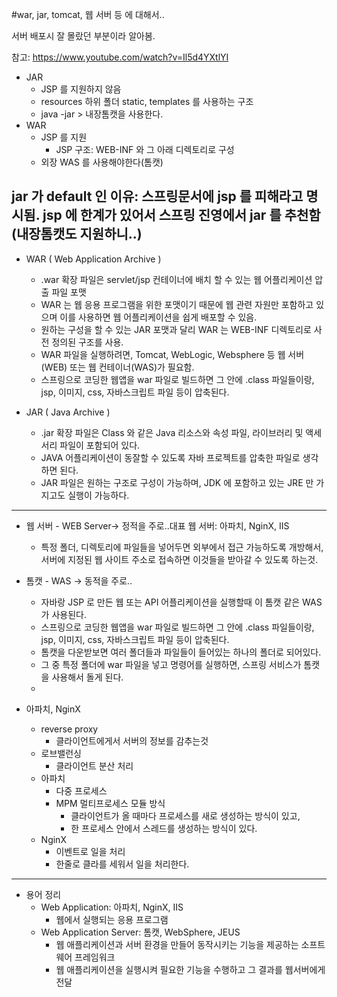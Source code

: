 #war, jar, tomcat, 웹 서버 등 에 대해서..

서버 배포시 잘 몰랐던 부분이라 알아봄.

참고: https://www.youtube.com/watch?v=Il5d4YXtlYI
- JAR
  - JSP 를 지원하지 않음
  - resources 하위 폴더 static, templates 를 사용하는 구조
  - java -jar > 내장톰캣을 사용한다.
- WAR
  - JSP 를 지원
    - JSP 구조: WEB-INF 와 그 아래 디렉토리로 구성
  - 외장 WAS 를 사용해야한다(톰캣)
    
      
jar 가 default 인 이유: 스프링문서에 jsp 를 피해라고 명시됨.
jsp 에 한계가 있어서 스프링 진영에서 jar 를 추천함(내장톰캣도 지원하니..)
---

- WAR ( Web Application Archive )
  - .war 확장 파일은 servlet/jsp 컨테이너에 배치 할 수 있는 웹 어플리케이션 압출 파일 포맷
  - WAR 는 웹 응용 프로그램을 위한 포맷이기 때문에 웹 관련 자원만 포함하고 있으며 이를 사용하면 웹 어플리케이션을 쉽게 배포할 수 있음.
  - 원하는 구성을 할 수 있는 JAR 포맷과 달리 WAR 는 WEB-INF 디렉토리로 사전 정의된 구조를 사용.
  - WAR 파일을 실행하려면, Tomcat, WebLogic, Websphere 등 웹 서버(WEB) 또는 웹 컨테이너(WAS)가 필요함.
  - 스프링으로 코딩한 웹앱을 war 파일로 빌드하면 그 안에 .class 파일들이랑, jsp, 이미지, css, 자바스크립트 파일 등이 압축된다.
     
- JAR ( Java Archive )
  - .jar 확장 파일은 Class 와 같은 Java 리소스와 속성 파일, 라이브러리 및 액세서리 파일이 포함되어 있다.
  - JAVA 어플리케이션이 동잘할 수 있도록 자바 프로젝트를 압축한 파일로 생각하면 된다.
  - JAR 파일은 원하는 구조로 구성이 가능하며, JDK 에 포함하고 있는 JRE 만 가지고도 실행이 가능하다.


---

- 웹 서버 - WEB Server-> 정적을 주로..대표 웹 서버: 아파치, NginX, IIS
  - 특정 폴더, 디렉토리에 파일들을 넣어두면 외부에서 접근 가능하도록 개방해서, 서버에 지정된 웹 사이트 주소로 접속하면 이것들을 받아갈 수 있도록 하는것.


- 톰캣 - WAS -> 동적을 주로..
  - 자바랑 JSP 로 만든 웹 또는 API 어플리케이션을 실행할때 이 톰캣 같은 WAS 가 사용된다.
  - 스프링으로 코딩한 웹앱을 war 파일로 빌드하면 그 안에 .class 파일들이랑, jsp, 이미지, css, 자바스크립트 파일 등이 압축된다.
  - 톰캣을 다운받보면 여러 폴더들과 파일들이 들어있는 하나의 폴더로 되어있다.
  - 그 중 특정 폴더에 war 파일을 넣고 명령어를 실행하면, 스프링 서비스가 톰캣을 사용해서 돌게 된다.
  - 

- 아파치, NginX
  - reverse proxy 
    - 클라이언트에게서 서버의 정보를 감추는것 
  - 로브밸런싱
    - 클라이언트 분산 처리
  - 아파치
    - 다중 프로세스
    - MPM 멀티프로세스 모듈 방식
      - 클라이언트가 올 때마다 프로세스를 새로 생성하는 방식이 있고, 
      - 한 프로세스 안에서 스레드를 생성하는 방식이 있다.
  - NginX
    - 이벤트로 일을 처리
    - 한줄로 클라를 세워서 일을 처리한다.

---
- 용어 정리
  - Web Application: 아파치, NginX, IIS
    - 웹에서 실행되는 응용 프로그램
  - Web Application Server: 톰캣, WebSphere, JEUS
    - 웹 애플리케이션과 서버 환경을 만들어 동작시키는 기능을 제공하는 소프트웨어 프레임워크
    - 웹 애플리케이션을 실행시켜 필요한 기능을 수행하고 그 결과를 웹서버에게 전달
